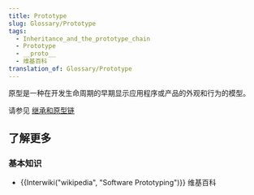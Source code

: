 ```yaml
---
title: Prototype
slug: Glossary/Prototype
tags:
  - Inheritance_and_the_prototype_chain
  - Prototype
  - __proto__
  - 维基百科
translation_of: Glossary/Prototype
---
```

原型是一种在开发生命周期的早期显示应用程序或产品的外观和行为的模型。

请参见 [继承和原型链](/zh-CN/docs/Web/JavaScript/Inheritance_and_the_prototype_chain)

## 了解更多

### 基本知识

- {{Interwiki("wikipedia", "Software Prototyping")}} 维基百科
